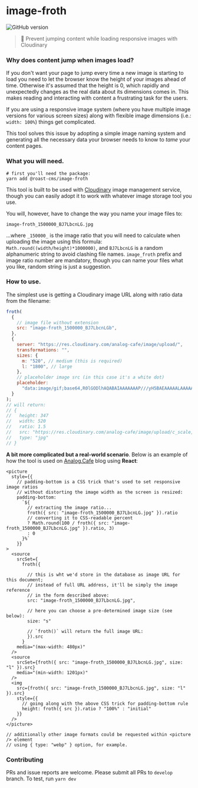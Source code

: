 # image-froth

![GitHub version](https://badge.fury.io/gh/roast-cms%2Fimage-froth.svg)

> 🥛 Prevent jumping content while loading responsive images with Cloudinary

### Why does content jump when images load?

If you don't want your page to jump every time a new image is starting to load you need to let the browser know the height of your images ahead of time. Otherwise it's assumed that the height is 0, which rapidly and unexpectedly changes as the real data about its dimensions comes in. This makes reading and interacting with content a frustrating task for the users.

If you are using a responsive image system (where you have multiple image versions for various screen sizes) along with flexible image dimensions (i.e.: `width: 100%`) things get complicated.

This tool solves this issue by adopting a simple image naming system and generating all the necessary data your browser needs to know to _tame_ your content pages.

### What you will need.

```
# first you'll need the package:
yarn add @roast-cms/image-froth
```

This tool is built to be used with [Cloudinary](https://cloudinary.com) image management service, though you can easily adopt it to work with whatever image storage tool you use.

You will, however, have to change the way you name your image files to:

```
image-froth_1500000_BJ7LbcnLG.jpg
```

...where `_150000_` is the image ratio that you will need to calculate when uploading the image using this formula: `Math.round((width/height)*1000000)`, and `BJ7LbcnLG` is a random alphanumeric string to avoid clashing file names. `image_froth` prefix and image ratio number are mandatory, though you can name your files what you like, random string is just a suggestion.

### How to use.

The simplest use is getting a Cloudinary image URL along with ratio data from the filename:

```javascript
froth(
  {
    // image file without extension
    src: "image-froth_1500000_BJ7LbcnLGb",
  },
  {
    server: "https://res.cloudinary.com/analog-cafe/image/upload/",
    transformations: "",
    sizes: {
      m: "520", // medium (this is required)
      l: "1800", // large
    },
    // placeholder image src (in this case it's a white dot)
    placeholder:
      "data:image/gif;base64,R0lGODlhAQABAIAAAAAAAP///yH5BAEAAAAALAAAAAABAAEAAAIBRAA7",
  }
);
// will return:
// {
//   height: 347
//   width: 520
//   ratio: 1.5
//   src: "https://res.cloudinary.com/analog-cafe/image/upload/c_scale,fl_progressive,w_1268/image-froth_1500000_BJ7LbcnLGb.jpg"
//   type: "jpg"
// }
```

**A bit more complicated but a real-world scenario**. Below is an example of how the tool is used on [Analog.Cafe](https://www.analog.cafe) blog using **React**:

```
<picture
  style={{
    // padding-bottom is a CSS trick that's used to set responsive image ratios
    // without distorting the image width as the screen is resized:
    padding-bottom:
      `${
        // extracting the image ratio...
        froth({ src: "image-froth_1500000_BJ7LbcnLG.jpg" }).ratio
        // converting it to CSS-readable percent
        ? Math.round(100 / froth({ src: "image-froth_1500000_BJ7LbcnLG.jpg" }).ratio, 3)
        : 0
      }%`
    }}
>
  <source
    srcSet={
      froth({

        // this is wht we'd store in the database as image URL for this document;
        // instead of full URL address, it'll be simply the image reference
        // in the form described above:
        src: "image-froth_1500000_BJ7LbcnLG.jpg",

        // here you can choose a pre-determined image size (see below):
        size: "s"

        // `froth()` will return the full image URL:
        }).src
      }
    media="(max-width: 480px)"
  />
  <source
    srcSet={froth({ src: "image-froth_1500000_BJ7LbcnLG.jpg", size: "l" }).src}
    media="(min-width: 1201px)"
  />
  <img
    src={froth({ src: "image-froth_1500000_BJ7LbcnLG.jpg", size: "l" }).src}
    style={{
      // going along with the above CSS trick for padding-bottom rule
      height: froth({ src }).ratio ? "100%" : "initial"
    }}
  />
</picture>

// additionally other image formats could be requested within <picture /> element
// using { type: "webp" } option, for example.
```

### Contributing

PRs and issue reports are welcome. Please submit all PRs to `develop` branch. To test, run `yarn dev`
